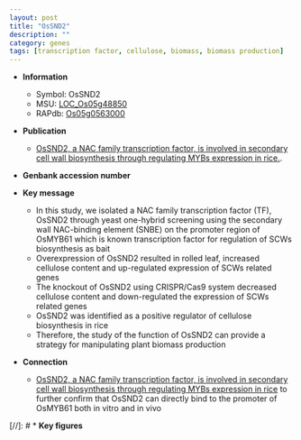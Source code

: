 ```yaml
---
layout: post
title: "OsSND2"
description: ""
category: genes
tags: [transcription factor, cellulose, biomass, biomass production]
---
```


* **Information**  
    + Symbol: OsSND2  
    + MSU: [LOC_Os05g48850](http://rice.plantbiology.msu.edu/cgi-bin/ORF_infopage.cgi?orf=LOC_Os05g48850)  
    + RAPdb: [Os05g0563000](http://rapdb.dna.affrc.go.jp/viewer/gbrowse_details/irgsp1?name=Os05g0563000)  

* **Publication**  
    + [OsSND2, a NAC family transcription factor, is involved in secondary cell wall biosynthesis through regulating MYBs expression in rice.](N+Y).

* **Genbank accession number**  

* **Key message**  
    + In this study, we isolated a NAC family transcription factor (TF), OsSND2 through yeast one-hybrid screening using the secondary wall NAC-binding element (SNBE) on the promoter region of OsMYB61 which is known transcription factor for regulation of SCWs biosynthesis as bait
    + Overexpression of OsSND2 resulted in rolled leaf, increased cellulose content and up-regulated expression of SCWs related genes
    + The knockout of OsSND2 using CRISPR/Cas9 system decreased cellulose content and down-regulated the expression of SCWs related genes
    + OsSND2 was identified as a positive regulator of cellulose biosynthesis in rice
    + Therefore, the study of the function of OsSND2 can provide a strategy for manipulating plant biomass production

* **Connection**  
    + [OsSND2, a NAC family transcription factor, is involved in secondary cell wall biosynthesis through regulating MYBs expression in rice](ChIP) to  further confirm that OsSND2 can directly bind to the promoter of OsMYB61 both in  vitro and in vivo

[//]: # * **Key figures**  


